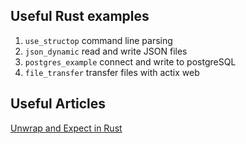 ## Useful Rust examples

1. `use_structop`  command line parsing
2. `json_dynamic`  read and write JSON files
3. `postgres_example` connect and write to postgreSQL 
4. `file_transfer` transfer files with actix web

## Useful Articles

[Unwrap and Expect in Rust](https://jakedawkins.com/2020-04-16-unwrap-expect-rust/)